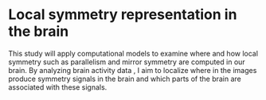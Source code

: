 # Local symmetry representation in the brain

This study will apply computational models to examine where and how local symmetry such as parallelism and mirror symmetry are computed in our brain. 
By analyzing brain activity data , I aim to localize where in the images produce symmetry signals in the brain and which parts of the brain are associated with these signals.

